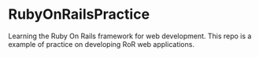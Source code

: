 # RubyOnRailsPractice
Learning the Ruby On Rails framework for web development. This repo is a example of practice on developing RoR web applications.
